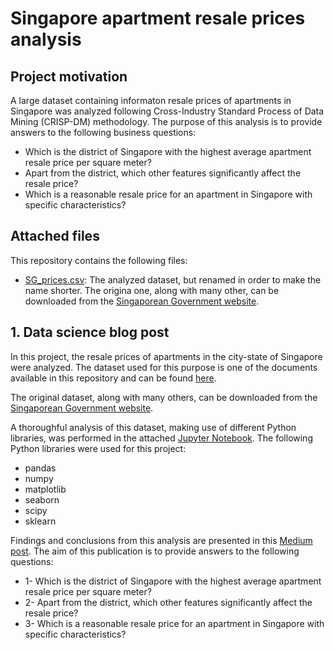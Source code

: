 # Singapore apartment resale prices analysis
## Project motivation
A large dataset containing informaton resale prices of apartments in Singapore was analyzed following Cross-Industry Standard Process of Data Mining (CRISP-DM) methodology.
The purpose of this analysis is to provide answers to the following business questions:

* Which is the district of Singapore with the highest average apartment resale price per square meter?
* Apart from the district, which other features significantly affect the resale price?
* Which is a reasonable resale price for an apartment in Singapore with specific characteristics?

## Attached files
This repository contains the following files:
* [SG_prices.csv](SG_prices.csv): The analyzed dataset, but renamed in order to make the name shorter. The origina one, along with many other, can be downloaded from the 
[Singaporean Government website](https://data.gov.sg/dataset/resale-flat-prices?resource_id=42ff9cfe-abe5-4b54-beda-c88f9bb438ee).

## 1. Data science blog post
In this project, the resale prices of apartments in the city-state of Singapore were analyzed. The dataset used for this purpose is one of the documents available in this repository and can be found [here](SG_prices.csv).

The original dataset, along with many others, can be downloaded from the [Singaporean Government website](https://data.gov.sg/dataset/resale-flat-prices?resource_id=42ff9cfe-abe5-4b54-beda-c88f9bb438ee). 

A thoroughful analysis of this dataset, making use of different Python libraries, was performed in the attached [Jupyter Notebook](https://github.com/Luis-Conti/Udacity-Data-Scientist/blob/main/Singapore%20apartment%20resale%20prices%20analysis.ipynb). The following Python libraries were used for this project:
* pandas
* numpy
* matplotlib
* seaborn
* scipy
* sklearn

Findings and conclusions from this analysis are presented in this [Medium post](https://luis-conti-gz.medium.com/singapore-apartment-resale-prices-analysis-1105770b3015). The aim of this publication is to provide answers to the following questions:
* 1- Which is the district of Singapore with the highest average apartment resale price per square meter?
* 2- Apart from the district, which other features significantly affect the resale price?
* 3- Which is a reasonable resale price for an apartment in Singapore with specific characteristics?

